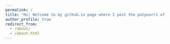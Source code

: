 ```yaml
---
permalink: /
title: "Hi! Welcome to my github.io page where I post the potpourri of my projects and ponderings."
author_profile: true
redirect_from: 
  - /about/
  - /about.html
---
```


